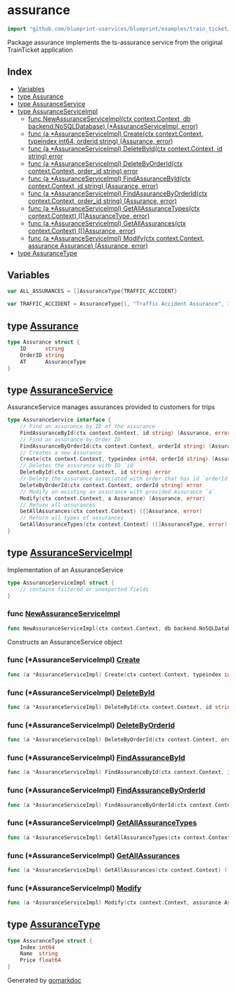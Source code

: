 <!-- Code generated by gomarkdoc. DO NOT EDIT -->

# assurance

```go
import "github.com/blueprint-uservices/blueprint/examples/train_ticket/workflow/assurance"
```

Package assurance implements the ts\-assurance service from the original TrainTicket application

## Index

- [Variables](<#variables>)
- [type Assurance](<#Assurance>)
- [type AssuranceService](<#AssuranceService>)
- [type AssuranceServiceImpl](<#AssuranceServiceImpl>)
  - [func NewAssuranceServiceImpl\(ctx context.Context, db backend.NoSQLDatabase\) \(\*AssuranceServiceImpl, error\)](<#NewAssuranceServiceImpl>)
  - [func \(a \*AssuranceServiceImpl\) Create\(ctx context.Context, typeindex int64, orderid string\) \(Assurance, error\)](<#AssuranceServiceImpl.Create>)
  - [func \(a \*AssuranceServiceImpl\) DeleteById\(ctx context.Context, id string\) error](<#AssuranceServiceImpl.DeleteById>)
  - [func \(a \*AssuranceServiceImpl\) DeleteByOrderId\(ctx context.Context, order\_id string\) error](<#AssuranceServiceImpl.DeleteByOrderId>)
  - [func \(a \*AssuranceServiceImpl\) FindAssuranceById\(ctx context.Context, id string\) \(Assurance, error\)](<#AssuranceServiceImpl.FindAssuranceById>)
  - [func \(a \*AssuranceServiceImpl\) FindAssuranceByOrderId\(ctx context.Context, order\_id string\) \(Assurance, error\)](<#AssuranceServiceImpl.FindAssuranceByOrderId>)
  - [func \(a \*AssuranceServiceImpl\) GetAllAssuranceTypes\(ctx context.Context\) \(\[\]AssuranceType, error\)](<#AssuranceServiceImpl.GetAllAssuranceTypes>)
  - [func \(a \*AssuranceServiceImpl\) GetAllAssurances\(ctx context.Context\) \(\[\]Assurance, error\)](<#AssuranceServiceImpl.GetAllAssurances>)
  - [func \(a \*AssuranceServiceImpl\) Modify\(ctx context.Context, assurance Assurance\) \(Assurance, error\)](<#AssuranceServiceImpl.Modify>)
- [type AssuranceType](<#AssuranceType>)


## Variables

<a name="ALL_ASSURANCES"></a>

```go
var ALL_ASSURANCES = []AssuranceType{TRAFFIC_ACCIDENT}
```

<a name="TRAFFIC_ACCIDENT"></a>

```go
var TRAFFIC_ACCIDENT = AssuranceType{1, "Traffic Accident Assurance", 3.0}
```

<a name="Assurance"></a>
## type [Assurance](<https://github.com/Blueprint-uServices/blueprint/blob/main/examples/train_ticket/workflow/assurance/data.go#L25-L29>)



```go
type Assurance struct {
    ID      string
    OrderID string
    AT      AssuranceType
}
```

<a name="AssuranceService"></a>
## type [AssuranceService](<https://github.com/Blueprint-uServices/blueprint/blob/main/examples/train_ticket/workflow/assurance/assuranceService.go#L14-L31>)

AssuranceService manages assurances provided to customers for trips

```go
type AssuranceService interface {
    // Find an assurance by ID of the assurance
    FindAssuranceById(ctx context.Context, id string) (Assurance, error)
    // Find an assurance by Order ID
    FindAssuranceByOrderId(ctx context.Context, orderId string) (Assurance, error)
    // Creates a new Assurance
    Create(ctx context.Context, typeindex int64, orderId string) (Assurance, error)
    // Deletes the assurance with ID `id`
    DeleteById(ctx context.Context, id string) error
    // Delete the assurance associated with order that has id `orderId`
    DeleteByOrderId(ctx context.Context, orderId string) error
    // Modify an existing an assurance with provided Assurance `a`
    Modify(ctx context.Context, a Assurance) (Assurance, error)
    // Return all assurances
    GetAllAssurances(ctx context.Context) ([]Assurance, error)
    // Return all types of assurances
    GetAllAssuranceTypes(ctx context.Context) ([]AssuranceType, error)
}
```

<a name="AssuranceServiceImpl"></a>
## type [AssuranceServiceImpl](<https://github.com/Blueprint-uServices/blueprint/blob/main/examples/train_ticket/workflow/assurance/assuranceService.go#L34-L36>)

Implementation of an AssuranceService

```go
type AssuranceServiceImpl struct {
    // contains filtered or unexported fields
}
```

<a name="NewAssuranceServiceImpl"></a>
### func [NewAssuranceServiceImpl](<https://github.com/Blueprint-uServices/blueprint/blob/main/examples/train_ticket/workflow/assurance/assuranceService.go#L39>)

```go
func NewAssuranceServiceImpl(ctx context.Context, db backend.NoSQLDatabase) (*AssuranceServiceImpl, error)
```

Constructs an AssuranceService object

<a name="AssuranceServiceImpl.Create"></a>
### func \(\*AssuranceServiceImpl\) [Create](<https://github.com/Blueprint-uServices/blueprint/blob/main/examples/train_ticket/workflow/assurance/assuranceService.go#L141>)

```go
func (a *AssuranceServiceImpl) Create(ctx context.Context, typeindex int64, orderid string) (Assurance, error)
```



<a name="AssuranceServiceImpl.DeleteById"></a>
### func \(\*AssuranceServiceImpl\) [DeleteById](<https://github.com/Blueprint-uServices/blueprint/blob/main/examples/train_ticket/workflow/assurance/assuranceService.go#L103>)

```go
func (a *AssuranceServiceImpl) DeleteById(ctx context.Context, id string) error
```



<a name="AssuranceServiceImpl.DeleteByOrderId"></a>
### func \(\*AssuranceServiceImpl\) [DeleteByOrderId](<https://github.com/Blueprint-uServices/blueprint/blob/main/examples/train_ticket/workflow/assurance/assuranceService.go#L112>)

```go
func (a *AssuranceServiceImpl) DeleteByOrderId(ctx context.Context, order_id string) error
```



<a name="AssuranceServiceImpl.FindAssuranceById"></a>
### func \(\*AssuranceServiceImpl\) [FindAssuranceById](<https://github.com/Blueprint-uServices/blueprint/blob/main/examples/train_ticket/workflow/assurance/assuranceService.go#L61>)

```go
func (a *AssuranceServiceImpl) FindAssuranceById(ctx context.Context, id string) (Assurance, error)
```



<a name="AssuranceServiceImpl.FindAssuranceByOrderId"></a>
### func \(\*AssuranceServiceImpl\) [FindAssuranceByOrderId](<https://github.com/Blueprint-uServices/blueprint/blob/main/examples/train_ticket/workflow/assurance/assuranceService.go#L82>)

```go
func (a *AssuranceServiceImpl) FindAssuranceByOrderId(ctx context.Context, order_id string) (Assurance, error)
```



<a name="AssuranceServiceImpl.GetAllAssuranceTypes"></a>
### func \(\*AssuranceServiceImpl\) [GetAllAssuranceTypes](<https://github.com/Blueprint-uServices/blueprint/blob/main/examples/train_ticket/workflow/assurance/assuranceService.go#L43>)

```go
func (a *AssuranceServiceImpl) GetAllAssuranceTypes(ctx context.Context) ([]AssuranceType, error)
```



<a name="AssuranceServiceImpl.GetAllAssurances"></a>
### func \(\*AssuranceServiceImpl\) [GetAllAssurances](<https://github.com/Blueprint-uServices/blueprint/blob/main/examples/train_ticket/workflow/assurance/assuranceService.go#L47>)

```go
func (a *AssuranceServiceImpl) GetAllAssurances(ctx context.Context) ([]Assurance, error)
```



<a name="AssuranceServiceImpl.Modify"></a>
### func \(\*AssuranceServiceImpl\) [Modify](<https://github.com/Blueprint-uServices/blueprint/blob/main/examples/train_ticket/workflow/assurance/assuranceService.go#L121>)

```go
func (a *AssuranceServiceImpl) Modify(ctx context.Context, assurance Assurance) (Assurance, error)
```



<a name="AssuranceType"></a>
## type [AssuranceType](<https://github.com/Blueprint-uServices/blueprint/blob/main/examples/train_ticket/workflow/assurance/data.go#L9-L13>)



```go
type AssuranceType struct {
    Index int64
    Name  string
    Price float64
}
```

Generated by [gomarkdoc](<https://github.com/princjef/gomarkdoc>)
